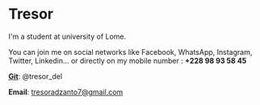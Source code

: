 # Tresor

I'm a student at university of Lome.

You can join me on social networks like Facebook, WhatsApp, Instagram, Twitter, Linkedin... or directly on my mobile number : **+228 98 93 58 45**

**[Git](/wiki/Git)**: @tresor_del

**Email**: tresoradzanto7@gmail.com  